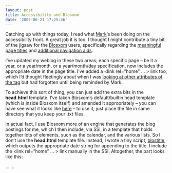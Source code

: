```yaml
---
layout: post
title: Accessibility and Blosxom
date: '2002-06-21 17:25:46'
---
```



Catching up with things today, I read what [Mark](http://diveintomark.org/)‘s been doing on the accessibility front. A great job it is too. I thought I might contribute a tiny bit of the jigsaw for the [Blosxom](http://www.oreillynet.com/%7Erael/lang/perl/blosxom) users, specifically regarding the [meaningful page titles](http://diveintomark.org/archives/2002/06/19.html#day_8_constructing_meaningful_page_titles) and [additional navigation aids](http://diveintomark.org/archives/2002/06/20.html#day_9_providing_additional_navigation_aids).

I’ve updated my weblog in these two areas; each specific page – be it a year, or a year/month, or a year/month/day specification, now includes the appropriate date in the page title. I’ve added a <link rel=”home” … > link too, which I’d thought fleetingly about when I was [looking at other attributes of the <link/> tag](../../2002/Jun/3#newlinks) but had forgotten until being reminded by Mark.

To achieve this sort of thing, you can just add the extra bits in the **head.html** template. I’ve taken Blosxom’s default/builtin head template (which is inside Blosxom itself) and amended it appropriately – you can have see what it looks like [here](/~dj/head.txt) – to use it, just place the file in same directory that you keep your .txt files.

In actual fact, I use Blosxom more of an engine that generates the blog postings for me, which I then include, via SSI, in a template that holds together lots of elements, such as the calendar, and the various lists. So I don’t use the **head.html** template file. Instead, I wrote a tiny script, [blostitle](/~dj/blostitle), which outputs the appropriate date string for appending to the title. I include the <link rel=”home” … > link manually in the SSI. Altogether, the <head/> part looks like this:

 ... <title> DJ's Weblog - <!--#include virtual="/~dj/cgi-bin/blostitle" --> </title> <!--#include file="style.incl" --> <link rel="home" title="Home" href="/qmacro" /> ... 



